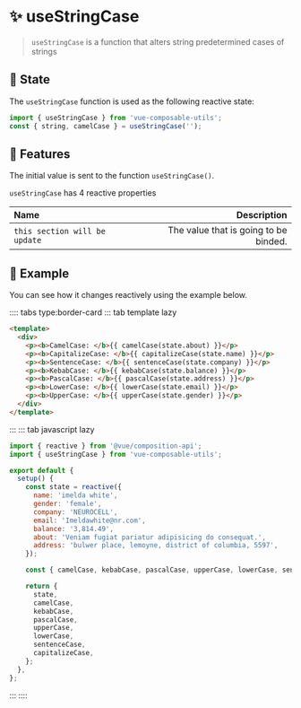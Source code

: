 # :sparkles: useStringCase

> `useStringCase` is a function that alters string predetermined cases of strings

## :maple_leaf: State

The `useStringCase` function is used as the following reactive state:

```js
import { useStringCase } from 'vue-composable-utils';
const { string, camelCase } = useStringCase('');
```

## :rocket: Features

The initial value is sent to the function `useStringCase()`.

`useStringCase` has 4 reactive properties

| Name               |                                                  Description |
| :----------------- | -----------------------------------------------------------: |
| `this section will be update`      |        The value that is going to be binded. |


## :bouquet: Example

You can see how it changes reactively using the example below.

<CaseComponent />

:::: tabs type:border-card
::: tab template lazy

```html
<template>
  <div>
    <p><b>CamelCase: </b>{{ camelCase(state.about) }}</p>
    <p><b>CapitalizeCase: </b>{{ capitalizeCase(state.name) }}</p>
    <p><b>SentenceCase: </b>{{ sentenceCase(state.company) }}</p>
    <p><b>KebabCase: </b>{{ kebabCase(state.balance) }}</p>
    <p><b>PascalCase: </b>{{ pascalCase(state.address) }}</p>
    <p><b>LowerCase: </b>{{ lowerCase(state.email) }}</p>
    <p><b>UpperCase: </b>{{ upperCase(state.gender) }}</p>
  </div>
</template>
```

:::
::: tab javascript lazy

```js
import { reactive } from '@vue/composition-api';
import { useStringCase } from 'vue-composable-utils';

export default {
  setup() {
    const state = reactive({
      name: 'imelda white',
      gender: 'female',
      company: 'NEUROCELL',
      email: 'Imeldawhite@nr.com',
      balance: '3,814.49',
      about: 'Veniam fugiat pariatur adipisicing do consequat.',
      address: 'bulwer place, lemoyne, district of columbia, 5597',
    });

    const { camelCase, kebabCase, pascalCase, upperCase, lowerCase, sentenceCase, capitalizeCase } = useStringCase();

    return {
      state,
      camelCase,
      kebabCase,
      pascalCase,
      upperCase,
      lowerCase,
      sentenceCase,
      capitalizeCase,
    };
  },
};
```

:::
::::

<ToggleDarkMode/>
